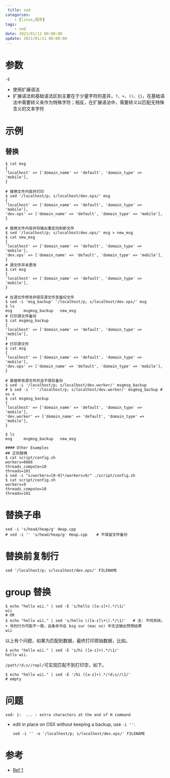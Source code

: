 ```yaml
---
 title: sed
categories: 
	- [linux,程序]
tags:
	- sed
date: 2021/01/11 00:00:00
update: 2021/01/11 00:00:00
---
```


# 参数

`-E`

- 使用扩展语法
- 扩展语法和基础语法区别主要在于少量字符的差异，`?`、`+`、`()`、`{}`，在基础语法中需要转义来作为特殊字符；相反，在扩展语法中，需要转义以匹配无特殊含义的文本字符

# 示例

## 替换

```shell
$ cat msg
{
'localhost' => ['domain_name' => 'default', 'domain_type' => 'mobile'],
}

# 替换文件内容并打印
$ sed '/localhost/p; s/localhost/dev.ops/' msg
{
'localhost' => ['domain_name' => 'default', 'domain_type' => 'mobile'],
'dev.ops' => ['domain_name' => 'default', 'domain_type' => 'mobile'],
}

# 替换文件内容并将输出重定向到新文件
$ sed '/localhost/p; s/localhost/dev.ops/' msg > new_msg
$ cat new_msg
{
'localhost' => ['domain_name' => 'default', 'domain_type' => 'mobile'],
'dev.ops' => ['domain_name' => 'default', 'domain_type' => 'mobile'],
}
# 源文件并未更改
$ cat msg
{
'localhost' => ['domain_name' => 'default', 'domain_type' => 'mobile'],
}

# 在源文件修改并保存源文件至备份文件
$ sed -i 'msg_backup' '/localhost/p; s/localhost/dev.ops/' msg
$ ls
msg		msgmsg_backup	new_msg
# 打印源文件备份
$ cat msgmsg_backup
{
'localhost' => ['domain_name' => 'default', 'domain_type' => 'mobile'],
}
# 打印源文件
$ cat msg
{
'localhost' => ['domain_name' => 'default', 'domain_type' => 'mobile'],
'dev.ops' => ['domain_name' => 'default', 'domain_type' => 'mobile'],
}

# 直接修改源文件并且不保存备份
$ sed -i '/localhost/p; s/localhost/dev.worker/' msgmsg_backup
# $ sed -i '' '/localhost/p; s/localhost/dev.worker/' msgmsg_backup	# os x
$ cat msgmsg_backup
{
'localhost' => ['domain_name' => 'default', 'domain_type' => 'mobile'],
'dev.worker' => ['domain_name' => 'default', 'domain_type' => 'mobile'],
}

$ ls
msg		msgmsg_backup	new_msg

#### Other Examples
## 正则替换
$ cat script/config.sh
workers=6666
threads_compute=10
threads=101
$ sed -i "s/workers=[0-9]*/workers=9/" ./script/config.sh
$ cat script/config.sh
workers=9
threads_compute=10
threads=101
```

# 替换子串

```shell
sed -i 's/head/heap/g' Heap.cpp
# sed -i '' 's/head/heap/g' Heap.cpp	# 不保留文件备份
```

# 替换前复制行

```shell
sed '/localhost/p; s/localhost/dev.ops/' FILENAME
```

# group 替换

```shell
$ echo "hello wii." | sed -E 's/hello ([a-z]+).*/\1/'
wii
# OR
$ echo "hello wii." | sed 's/hello \([a-z]\+\).*/\1/'   # 注: 不同系统，+ 号的行为可能不一致，这条命令在 big sur (mac os) 中无法输出预想结果
wii
```

以上有个问题，如果为匹配到数据，最终打印原始数据，比如。

```shell
$ echo "hello wii." | sed -E 's/hi ([a-z]+).*/\1/'
hello wii.
```

`/patt/!d;s//repl/`可实现匹配不到打印空，如下。

```shell
$ echo "hello wii." | sed -E '/hi ([a-z]+).*/!d;s//\1/' 
# empty
```

# 问题

`sed: 1:  ... : extra characters at the end of H command`

- edit in place on OSX without keeping a backup, use `-i ''`:

  ```shell
  sed -i '' -e '/localhost/p; s/localhost/dev.ops/' FILENAME
  ```

# **参考**

- [Ref 1](https://unix.stackexchange.com/questions/112023/how-can-i-replace-a-string-in-a-files)